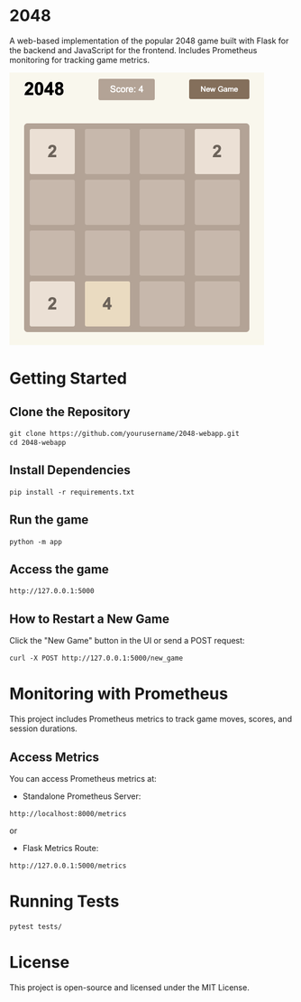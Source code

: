# 2048
A web-based implementation of the popular 2048 game built with Flask for the backend and JavaScript for the frontend. Includes Prometheus monitoring for tracking game metrics.

![2048 game image](image/2048_example.png)

# Getting Started
## Clone the Repository
```
git clone https://github.com/yourusername/2048-webapp.git
cd 2048-webapp
```
## Install Dependencies
```
pip install -r requirements.txt
```

## Run the game
```
python -m app
```
## Access the game
```
http://127.0.0.1:5000
```
## How to Restart a New Game
Click the "New Game" button in the UI or send a POST request:
```
curl -X POST http://127.0.0.1:5000/new_game
```

# Monitoring with Prometheus
This project includes Prometheus metrics to track game moves, scores, and session durations.
## Access Metrics
You can access Prometheus metrics at:

- Standalone Prometheus Server:
```
http://localhost:8000/metrics
```
or 

- Flask Metrics Route:
```
http://127.0.0.1:5000/metrics
```

# Running Tests
```
pytest tests/
```

# License

This project is open-source and licensed under the MIT License.


